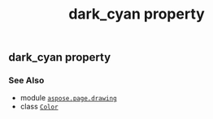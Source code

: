 ﻿---
title: dark_cyan property
second_title: Aspose.Page for Python via .NET API References
description: 
type: docs
weight: 350
url: /python-net/aspose.page.drawing/color/dark_cyan/
is_root: false
---

## dark_cyan property


### See Also
* module [`aspose.page.drawing`](../../)
* class [`Color`](/page/python-net/aspose.page.drawing/color)
